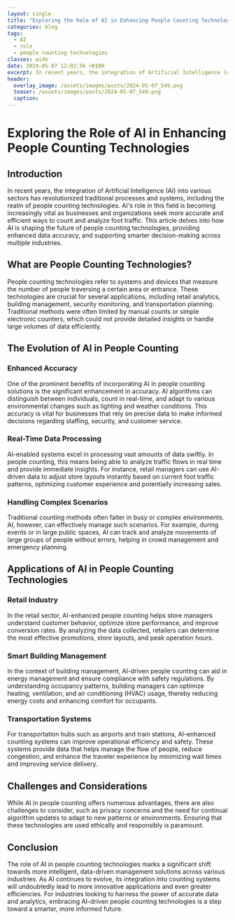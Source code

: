 ```yaml
---
layout: single
title: "Exploring the Role of AI in Enhancing People Counting Technologies"
categories: blog
tags:
  - AI
  - role
  - people counting technologies
classes: wide
date: 2024-05-07 12:02:56 +0100
excerpt: In recent years, the integration of Artificial Intelligence (AI) into various sectors has revolutionized traditional processes and systems, including the realm of people counting technologies.
header:
  overlay_image: /assets/images/posts/2024-05-07_549.png
  teaser: /assets/images/posts/2024-05-07_549.png
  caption:
---
```


# Exploring the Role of AI in Enhancing People Counting Technologies

## Introduction

In recent years, the integration of Artificial Intelligence (AI) into various sectors has revolutionized traditional processes and systems, including the realm of people counting technologies. AI's role in this field is becoming increasingly vital as businesses and organizations seek more accurate and efficient ways to count and analyze foot traffic. This article delves into how AI is shaping the future of people counting technologies, providing enhanced data accuracy, and supporting smarter decision-making across multiple industries.

## What are People Counting Technologies?

People counting technologies refer to systems and devices that measure the number of people traversing a certain area or entrance. These technologies are crucial for several applications, including retail analytics, building management, security monitoring, and transportation planning. Traditional methods were often limited by manual counts or simple electronic counters, which could not provide detailed insights or handle large volumes of data efficiently.

## The Evolution of AI in People Counting

### Enhanced Accuracy

One of the prominent benefits of incorporating AI in people counting solutions is the significant enhancement in accuracy. AI algorithms can distinguish between individuals, count in real-time, and adapt to various environmental changes such as lighting and weather conditions. This accuracy is vital for businesses that rely on precise data to make informed decisions regarding staffing, security, and customer service.

### Real-Time Data Processing

AI-enabled systems excel in processing vast amounts of data swiftly. In people counting, this means being able to analyze traffic flows in real time and provide immediate insights. For instance, retail managers can use AI-driven data to adjust store layouts instantly based on current foot traffic patterns, optimizing customer experience and potentially increasing sales.

### Handling Complex Scenarios

Traditional counting methods often falter in busy or complex environments. AI, however, can effectively manage such scenarios. For example, during events or in large public spaces, AI can track and analyze movements of large groups of people without errors, helping in crowd management and emergency planning.

## Applications of AI in People Counting Technologies

### Retail Industry

In the retail sector, AI-enhanced people counting helps store managers understand customer behavior, optimize store performance, and improve conversion rates. By analyzing the data collected, retailers can determine the most effective promotions, store layouts, and peak operation hours.

### Smart Building Management

In the context of building management, AI-driven people counting can aid in energy management and ensure compliance with safety regulations. By understanding occupancy patterns, building managers can optimize heating, ventilation, and air conditioning (HVAC) usage, thereby reducing energy costs and enhancing comfort for occupants.

### Transportation Systems

For transportation hubs such as airports and train stations, AI-enhanced counting systems can improve operational efficiency and safety. These systems provide data that helps manage the flow of people, reduce congestion, and enhance the traveler experience by minimizing wait times and improving service delivery.

## Challenges and Considerations

While AI in people counting offers numerous advantages, there are also challenges to consider, such as privacy concerns and the need for continual algorithm updates to adapt to new patterns or environments. Ensuring that these technologies are used ethically and responsibly is paramount.

## Conclusion

The role of AI in people counting technologies marks a significant shift towards more intelligent, data-driven management solutions across various industries. As AI continues to evolve, its integration into counting systems will undoubtedly lead to more innovative applications and even greater efficiencies. For industries looking to harness the power of accurate data and analytics, embracing AI-driven people counting technologies is a step toward a smarter, more informed future.
